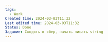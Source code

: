 ```yaml
---
tags:
  - Work
Created time: 2024-03-03T11:32
Last edited time: 2024-03-03T11:32
Status: Done
Задание: Сходить в сбер, начать писать string
---
```


